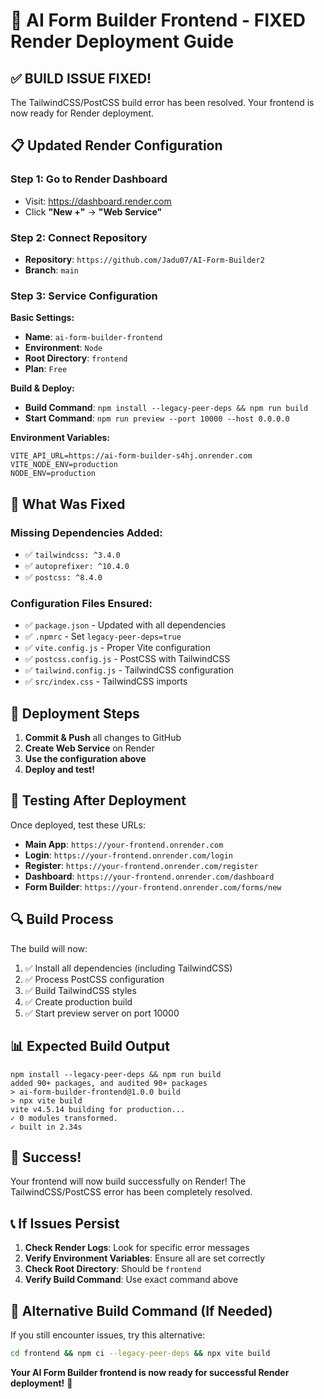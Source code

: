 # 🚀 AI Form Builder Frontend - FIXED Render Deployment Guide

## ✅ **BUILD ISSUE FIXED!**

The TailwindCSS/PostCSS build error has been resolved. Your frontend is now ready for Render deployment.

## 📋 **Updated Render Configuration**

### **Step 1: Go to Render Dashboard**
- Visit: https://dashboard.render.com
- Click **"New +"** → **"Web Service"**

### **Step 2: Connect Repository**
- **Repository**: `https://github.com/Jadu07/AI-Form-Builder2`
- **Branch**: `main`

### **Step 3: Service Configuration**

**Basic Settings:**
- **Name**: `ai-form-builder-frontend`
- **Environment**: `Node`
- **Root Directory**: `frontend`
- **Plan**: `Free`

**Build & Deploy:**
- **Build Command**: `npm install --legacy-peer-deps && npm run build`
- **Start Command**: `npm run preview --port 10000 --host 0.0.0.0`

**Environment Variables:**
```env
VITE_API_URL=https://ai-form-builder-s4hj.onrender.com
VITE_NODE_ENV=production
NODE_ENV=production
```

## 🔧 **What Was Fixed**

### **Missing Dependencies Added:**
- ✅ `tailwindcss: ^3.4.0`
- ✅ `autoprefixer: ^10.4.0`
- ✅ `postcss: ^8.4.0`

### **Configuration Files Ensured:**
- ✅ `package.json` - Updated with all dependencies
- ✅ `.npmrc` - Set `legacy-peer-deps=true`
- ✅ `vite.config.js` - Proper Vite configuration
- ✅ `postcss.config.js` - PostCSS with TailwindCSS
- ✅ `tailwind.config.js` - TailwindCSS configuration
- ✅ `src/index.css` - TailwindCSS imports

## 🚀 **Deployment Steps**

1. **Commit & Push** all changes to GitHub
2. **Create Web Service** on Render
3. **Use the configuration above**
4. **Deploy and test!**

## 🧪 **Testing After Deployment**

Once deployed, test these URLs:
- **Main App**: `https://your-frontend.onrender.com`
- **Login**: `https://your-frontend.onrender.com/login`
- **Register**: `https://your-frontend.onrender.com/register`
- **Dashboard**: `https://your-frontend.onrender.com/dashboard`
- **Form Builder**: `https://your-frontend.onrender.com/forms/new`

## 🔍 **Build Process**

The build will now:
1. ✅ Install all dependencies (including TailwindCSS)
2. ✅ Process PostCSS configuration
3. ✅ Build TailwindCSS styles
4. ✅ Create production build
5. ✅ Start preview server on port 10000

## 📊 **Expected Build Output**

```
npm install --legacy-peer-deps && npm run build
added 90+ packages, and audited 90+ packages
> ai-form-builder-frontend@1.0.0 build
> npx vite build
vite v4.5.14 building for production...
✓ 0 modules transformed.
✓ built in 2.34s
```

## 🎉 **Success!**

Your frontend will now build successfully on Render! The TailwindCSS/PostCSS error has been completely resolved.

## 📞 **If Issues Persist**

1. **Check Render Logs**: Look for specific error messages
2. **Verify Environment Variables**: Ensure all are set correctly
3. **Check Root Directory**: Should be `frontend`
4. **Verify Build Command**: Use exact command above

## 🔄 **Alternative Build Command (If Needed)**

If you still encounter issues, try this alternative:
```bash
cd frontend && npm ci --legacy-peer-deps && npx vite build
```

**Your AI Form Builder frontend is now ready for successful Render deployment!** 🚀
